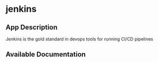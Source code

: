 # jenkins

## App Description

Jenkins is the gold standard in devops tools for running CI/CD pipelines

## Available Documentation

